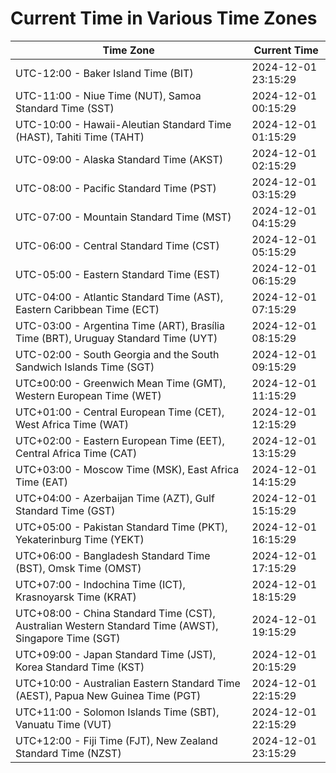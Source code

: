 # Current Time in Various Time Zones

| Time Zone | Current Time |
|-----------|--------------|
| UTC-12:00 - Baker Island Time (BIT) | 2024-12-01 23:15:29 |
| UTC-11:00 - Niue Time (NUT), Samoa Standard Time (SST) | 2024-12-01 00:15:29 |
| UTC-10:00 - Hawaii-Aleutian Standard Time (HAST), Tahiti Time (TAHT) | 2024-12-01 01:15:29 |
| UTC-09:00 - Alaska Standard Time (AKST) | 2024-12-01 02:15:29 |
| UTC-08:00 - Pacific Standard Time (PST) | 2024-12-01 03:15:29 |
| UTC-07:00 - Mountain Standard Time (MST) | 2024-12-01 04:15:29 |
| UTC-06:00 - Central Standard Time (CST) | 2024-12-01 05:15:29 |
| UTC-05:00 - Eastern Standard Time (EST) | 2024-12-01 06:15:29 |
| UTC-04:00 - Atlantic Standard Time (AST), Eastern Caribbean Time (ECT) | 2024-12-01 07:15:29 |
| UTC-03:00 - Argentina Time (ART), Brasília Time (BRT), Uruguay Standard Time (UYT) | 2024-12-01 08:15:29 |
| UTC-02:00 - South Georgia and the South Sandwich Islands Time (SGT) | 2024-12-01 09:15:29 |
| UTC±00:00 - Greenwich Mean Time (GMT), Western European Time (WET) | 2024-12-01 11:15:29 |
| UTC+01:00 - Central European Time (CET), West Africa Time (WAT) | 2024-12-01 12:15:29 |
| UTC+02:00 - Eastern European Time (EET), Central Africa Time (CAT) | 2024-12-01 13:15:29 |
| UTC+03:00 - Moscow Time (MSK), East Africa Time (EAT) | 2024-12-01 14:15:29 |
| UTC+04:00 - Azerbaijan Time (AZT), Gulf Standard Time (GST) | 2024-12-01 15:15:29 |
| UTC+05:00 - Pakistan Standard Time (PKT), Yekaterinburg Time (YEKT) | 2024-12-01 16:15:29 |
| UTC+06:00 - Bangladesh Standard Time (BST), Omsk Time (OMST) | 2024-12-01 17:15:29 |
| UTC+07:00 - Indochina Time (ICT), Krasnoyarsk Time (KRAT) | 2024-12-01 18:15:29 |
| UTC+08:00 - China Standard Time (CST), Australian Western Standard Time (AWST), Singapore Time (SGT) | 2024-12-01 19:15:29 |
| UTC+09:00 - Japan Standard Time (JST), Korea Standard Time (KST) | 2024-12-01 20:15:29 |
| UTC+10:00 - Australian Eastern Standard Time (AEST), Papua New Guinea Time (PGT) | 2024-12-01 22:15:29 |
| UTC+11:00 - Solomon Islands Time (SBT), Vanuatu Time (VUT) | 2024-12-01 22:15:29 |
| UTC+12:00 - Fiji Time (FJT), New Zealand Standard Time (NZST) | 2024-12-01 23:15:29 |
